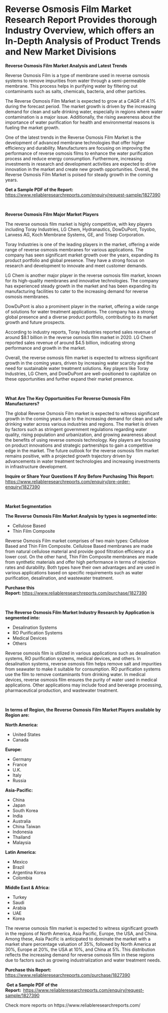 <p><h1>Reverse Osmosis Film Market Research Report Provides thorough Industry Overview, which offers an In-Depth Analysis of Product Trends and New Market Divisions</h1></p><p><strong>Reverse Osmosis Film Market Analysis and Latest Trends</strong></p>
<p><p>Reverse Osmosis Film is a type of membrane used in reverse osmosis systems to remove impurities from water through a semi-permeable membrane. This process helps in purifying water by filtering out contaminants such as salts, chemicals, bacteria, and other particles.</p><p>The Reverse Osmosis Film Market is expected to grow at a CAGR of 4.1% during the forecast period. The market growth is driven by the increasing demand for clean and safe drinking water, especially in regions where water contamination is a major issue. Additionally, the rising awareness about the importance of water purification for health and environmental reasons is fueling the market growth.</p><p>One of the latest trends in the Reverse Osmosis Film Market is the development of advanced membrane technologies that offer higher efficiency and durability. Manufacturers are focusing on improving the performance of reverse osmosis films to enhance the water purification process and reduce energy consumption. Furthermore, increasing investments in research and development activities are expected to drive innovation in the market and create new growth opportunities. Overall, the Reverse Osmosis Film Market is poised for steady growth in the coming years.</p></p>
<p><strong>Get a Sample PDF of the Report:&nbsp;</strong> <a href="https://www.reliableresearchreports.com/enquiry/request-sample/1827390">https://www.reliableresearchreports.com/enquiry/request-sample/1827390</a></p>
<p>&nbsp;</p>
<p><strong>Reverse Osmosis Film Major Market Players</strong></p>
<p><p>The reverse osmosis film market is highly competitive, with key players including Toray Industries, LG Chem, Hydranautics, DowDuPont, Toyobo, Lanxess AG, Koch Membrane Systems, GE, and Trisep Corporation.</p><p>Toray Industries is one of the leading players in the market, offering a wide range of reverse osmosis membranes for various applications. The company has seen significant market growth over the years, expanding its product portfolio and global presence. They have a strong focus on research and development to innovate and meet customer demands.</p><p>LG Chem is another major player in the reverse osmosis film market, known for its high-quality membranes and innovative technologies. The company has experienced steady growth in the market and has been expanding its manufacturing facilities to cater to the increasing demand for reverse osmosis membranes.</p><p>DowDuPont is also a prominent player in the market, offering a wide range of solutions for water treatment applications. The company has a strong global presence and a diverse product portfolio, contributing to its market growth and future prospects.</p><p>According to industry reports, Toray Industries reported sales revenue of around $8.1 billion in the reverse osmosis film market in 2020. LG Chem reported sales revenue of around $4.5 billion, indicating strong performance and growth in the market.</p><p>Overall, the reverse osmosis film market is expected to witness significant growth in the coming years, driven by increasing water scarcity and the need for sustainable water treatment solutions. Key players like Toray Industries, LG Chem, and DowDuPont are well-positioned to capitalize on these opportunities and further expand their market presence.</p></p>
<p>&nbsp;</p>
<p><strong>What Are The Key Opportunities For Reverse Osmosis Film Manufacturers?</strong></p>
<p><p>The global Reverse Osmosis Film market is expected to witness significant growth in the coming years due to the increasing demand for clean and safe drinking water across various industries and regions. The market is driven by factors such as stringent government regulations regarding water quality, rising population and urbanization, and growing awareness about the benefits of using reverse osmosis technology. Key players are focusing on product innovations and strategic partnerships to gain a competitive edge in the market. The future outlook for the reverse osmosis film market remains positive, with a projected growth trajectory driven by advancements in water treatment technologies and increasing investments in infrastructure development.</p></p>
<p><strong>Inquire or Share Your Questions If Any Before Purchasing This Report:</strong> <a href="https://www.reliableresearchreports.com/enquiry/pre-order-enquiry/1827390">https://www.reliableresearchreports.com/enquiry/pre-order-enquiry/1827390</a></p>
<p>&nbsp;</p>
<p><strong>Market Segmentation</strong></p>
<p><strong>The Reverse Osmosis Film Market Analysis by types is segmented into:</strong></p>
<p><ul><li>Cellulose Based</li><li>Thin Film Composite</li></ul></p>
<p><p>Reverse Osmosis Film market comprises of two main types: Cellulose Based and Thin Film Composite. Cellulose Based membranes are made from natural cellulose material and provide good filtration efficiency at a lower cost. On the other hand, Thin Film Composite membranes are made from synthetic materials and offer high performance in terms of rejection rates and durability. Both types have their own advantages and are used in various applications based on specific requirements such as water purification, desalination, and wastewater treatment.</p></p>
<p><strong>Purchase this Report:&nbsp;</strong><a href="https://www.reliableresearchreports.com/purchase/1827390">https://www.reliableresearchreports.com/purchase/1827390</a></p>
<p>&nbsp;</p>
<p><strong>The Reverse Osmosis Film Market Industry Research by Application is segmented into:</strong></p>
<p><ul><li>Desalination Systems</li><li>RO Purification Systems</li><li>Medical Devices</li><li>Others</li></ul></p>
<p><p>Reverse osmosis film is utilized in various applications such as desalination systems, RO purification systems, medical devices, and others. In desalination systems, reverse osmosis film helps remove salt and impurities from seawater to make it suitable for consumption. RO purification systems use the film to remove contaminants from drinking water. In medical devices, reverse osmosis film ensures the purity of water used in medical applications. Other applications may include food and beverage processing, pharmaceutical production, and wastewater treatment.</p></p>
<p>&nbsp;</p>
<p><strong>In terms of Region, the Reverse Osmosis Film Market Players available by Region are:</strong></p>
<p>
    <p> <strong> North America: </strong>
        <ul>
            <li>United States</li>
            <li>Canada</li>
        </ul>
        </p> 
    <p> <strong> Europe: </strong>
        <ul>
            <li>Germany</li>
            <li>France</li>
            <li>U.K.</li>
            <li>Italy</li>
            <li>Russia</li>
        </ul>
        </p> 
    <p> <strong> Asia-Pacific: </strong>
        <ul>
            <li>China</li>
            <li>Japan</li>
            <li>South Korea</li>
            <li>India</li>
            <li>Australia</li>
            <li>China Taiwan</li>
            <li>Indonesia</li>
            <li>Thailand</li>
            <li>Malaysia</li>
        </ul>
        </p> 
    <p> <strong> Latin America: </strong>
        <ul>
            <li>Mexico</li>
            <li>Brazil</li>
            <li>Argentina Korea</li>
            <li>Colombia</li>
        </ul>
        </p> 
    <p> <strong> Middle East & Africa: </strong>
        <ul>
            <li>Turkey</li>
            <li>Saudi</li>
            <li>Arabia</li>
            <li>UAE</li>
            <li>Korea</li>
        </ul>
    </p>
    </p>
<p><p>The reverse osmosis film market is expected to witness significant growth in the regions of North America, Asia Pacific, Europe, the USA, and China. Among these, Asia Pacific is anticipated to dominate the market with a market share percentage valuation of 35%, followed by North America at 30%, Europe at 20%, the USA at 10%, and China at 5%. This distribution reflects the increasing demand for reverse osmosis film in these regions due to factors such as growing industrialization and water treatment needs.</p></p>
<p><strong>Purchase this Report: </strong><a href="https://www.reliableresearchreports.com/purchase/1827390">https://www.reliableresearchreports.com/purchase/1827390</a></p>
<p>&nbsp;<strong>Get a Sample PDF of the Report:&nbsp;&nbsp;</strong><a href="https://www.reliableresearchreports.com/enquiry/request-sample/1827390">https://www.reliableresearchreports.com/enquiry/request-sample/1827390</a></p>
<p><strong></strong></p>
<p>Check more reports on https://www.reliableresearchreports.com/</p>